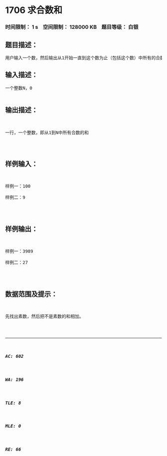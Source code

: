 # 1706 求合数和   
### 时间限制： 1 s&nbsp;&nbsp;&nbsp;&nbsp;空间限制： 128000 KB&nbsp;&nbsp;&nbsp;&nbsp;题目等级： 白银  
## 题目描述：  

<pre>
用户输入一个数，然后输出从1开始一直到这个数为止（包括这个数）中所有的合数的和。
</pre>
  
  
## 输入描述：  

<pre>
一个整数N，0<N<=1000
</pre>
  
  
## 输出描述：  

<pre>
一行，一个整数，即从1到N中所有合数的和
</pre>
  
  
## 样例输入：  

<pre>
样例一：100
 
样例二：9
</pre>
  
  
## 样例输出：  

<pre>
样例一：3989
 
样例二：27
</pre>
  
  
## 数据范围及提示：  

<pre>
先找出素数，然后把不是素数的和相加。
</pre>
  
  
***  

##### AC: 602  
##### WA: 196  
##### TLE: 8  
##### MLE: 0  
##### RE: 66  
